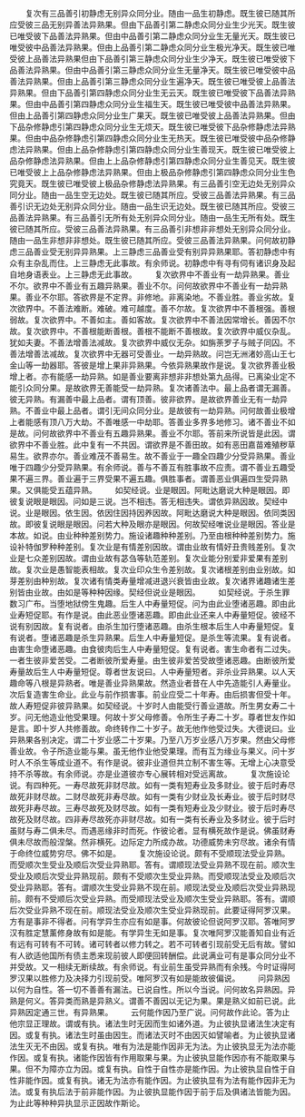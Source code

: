 <!-- { "loadSidebar": true } -->
　　复次有三品善引初静虑无别异众同分业。随由一品生初静虑。既生彼已随其所应受彼三品无别异善法异熟果。但由下品善引第二静虑众同分业生少光天。既生彼已唯受彼下品善法异熟果。但由中品善引第二静虑众同分业生无量光天。既生彼已唯受彼中品善法异熟果。但由上品善引第二静虑众同分业生极光净天。既生彼已唯受彼上品善法异熟果但由下品善引第三静虑众同分业生少净天。既生彼已唯受彼下品善法异熟果。但由中品善引第三静虑众同分业生无量净天。既生彼已唯受彼中品善法异熟果。但由上品善引第三静虑众同分业生遍净天。既生彼已唯受彼上品善法异熟果。但由下品善引第四静虑众同分业生无云天。既生彼已唯受彼下品善法异熟果。但由中品善引第四静虑众同分业生福生天。既生彼已唯受彼中品善法异熟果。但由上品善引第四静虑众同分业生广果天。既生彼已唯受彼上品善法异熟果。但由下品杂修静虑引第四静虑众同分业生无烦天。既生彼已唯受彼下品杂修静虑法异熟果。但由中品杂修静虑引第四静虑众同分业生无热天。既生彼已唯受彼中品杂修静虑法异熟果。但由上品杂修静虑引第四静虑众同分业生善现天。既生彼已唯受彼上品杂修静虑法异熟果。但由上上品杂修静虑引第四静虑众同分业生善见天。既生彼已唯受彼上上品杂修静虑法异熟果。但由上极品杂修静虑引第四静虑众同分业生色究竟天。既生彼已唯受彼上极品杂修静虑法异熟果。有三品善引空无边处无别异众同分业。随由一品生空无边处。既生彼已随其所应。受彼三品善法异熟果。有三品善引识无边处无别异众同分业。随由一品生识无边处。既生彼已随其所应。受彼三品善法异熟果。有三品善引无所有处无别异众同分业。随由一品生无所有处。既生彼已随其所应。受彼三品善法异熟果。有三品善引非想非非想处无别异众同分业。随由一品生非想非非想处。既生彼已随其所应。受彼三品善法异熟果。问何故初静虑三品善业受无别异异熟果。上三静虑三品善业受有别异异熟果耶。答初静虑中有众有主杂乱而住。上三静虑无此事故。有余师说。初静虑中有寻有伺有诸识身及起自地身语表业。上三静虑无此事故。
　　复次欲界中不善业有一劫异熟果。善业不尔。欲界中不善业有五趣异熟果。善业不尔。问何故欲界中不善业有一劫异熟果。善业不尔耶。答欲界是不定界。非修地。非离染地。不善业胜。善业劣故。复次欲界中。不善法难断。难破。难可越度。善不尔故。复次欲界中不善根强。善根弱故。复次欲界中。不善如主。善如客故。复次欲界中不善法因常增长。善因不尔故。复次欲界中。不善根能断善根。善根不能断不善根故。复次欲界中威仪杂乱。犹如夫妻。不善法增善法减故。复次欲界中威仪无杂。如旃荼罗子与贼子同囚。不善法增善法减故。复次欲界中无器可受善业。一劫异熟故。问岂无洲渚妙高山王七金山等一劫器耶。答彼是增上果非异熟果。今依异熟果故作是说。复次欲界善业极增上者。亦有能感一劫异熟。如是善业要离非想非非想处第九品得。已离染业定不能引众同分果。是故欲界无善能受一劫异熟。复次诸善法中。最上品者谓无漏善。彼无异熟。有漏善中最上品者。谓有顶善。彼非欲界。是故欲界善业无有一劫异熟。不善业中最上品者。谓引无间众同分业。是故彼有一劫异熟。问何故善业极增上者能感有顶八万大劫。不善唯感一中劫耶。答善业多界多地修习。诸不善业不如是故。问何故欲界中不善业有五趣异熟果。善业不尔耶。答前来所说皆是此因。谓欲界中不善业胜。此中复有一不共因。谓欲界是不善田故。如有恶田嘉苗难殖秽草易生。欲界亦尔。善业难茂不善易生。故不善业于一趣全四趣少分受异熟果。善业唯于四趣少分受异熟果。有余师说。善与不善互有胜事故不应责。谓不善业五趣受果不遍三界。善业遍于三界受果不遍五趣。俱胜事者。谓善恶业俱遍四生受异熟果。又俱能受五蕴异熟。
　　如契经说。业是眼因。阿毗达磨说大种是眼因。即彼复说眼是眼因。问如是三说。岂不相违。答无相违失。谓依异熟因故。契经中说。业是眼因。依生因。依因住因持因养因故。阿毗达磨说大种是眼因。依同类因故。即彼复说眼是眼因。问若大种及眼亦是眼因。何故契经唯说业是眼因。答业是本故。如说。由业种种差别势力。施设诸趣种种差别。乃至由根种种差别势力。施设补特伽罗种种差别。复次业是有情差别因故。谓由业故有情好丑贵贱差别。复次业是七众差别因故。谓由业故有苾刍等轨范差别。复次业能分别爱非爱果有差别故。复次业是愚智能表相故。复次业印众生令差别故。复次诸根差别由业别故。如芽差别由种别故。复次诸有情类寿量增减进退兴衰皆由业故。复次诸界诸趣诸生差别皆由业故。由如是等种种因缘。契经但说业是眼因。
　　如契经说。于杀生罪数习广布。当堕地狱傍生鬼趣。后生人中寿量短促。问为由此业堕诸恶趣。即由此业寿短促耶。有作是说。由此恶业堕诸恶趣。即由此业还来人中寿量短促。彼经不说有别因故。复有说者。由杀生加行堕诸恶趣。由杀生根本后生人中寿量短促。复有说者。堕诸恶趣是杀生异熟果。后生人中寿量短促。是杀生等流果。复有说者。由害生命堕诸恶趣。由食彼肉后生人中寿量短促。复有说者。害生命者有二过失。一者生彼非爱苦受。二者断彼所爱寿量。由生彼非爱苦受故堕诸恶趣。由断彼所爱寿量故后生人中寿量短促。尊者世友说曰。人中寿量短者。非杀业异熟果。以人天趣命等八根是异熟者。唯是善业异熟果故。然造业者昔在人中先造能引人寿量业。次后复造害生命业。此业与前作损害事。前业应受二十年寿。由后损害但受十年。故人寿短促非彼异熟果。如契经说。十岁时人由能受行善业道故。所生男女寿二十岁。问无他造业他受果理。何故十岁父母修善。令所生子寿二十岁。尊者世友作如是言。即十岁人共修善故。命终转作二十岁子。故无他作他受过失。大德说曰。业异熟果各别决定。谓二十岁业感二十岁果。乃至八万岁业感八万岁果。然由父母修善业故。令子所造业能与果。虽无他作业他受果理。而有互为缘业与果义。问十岁时人不杀生等成业道不。有作是说。彼非业道但共立制不害生等。无增上心决意受持不杀等故。有余师说。亦是业道彼亦专心展转相对受远离故。
　　复次施设论说。有四种死。一寿尽故死非财尽故。如有一类有短寿业及多财业。彼于后时寿尽故死非财尽故。二财尽故死非寿尽故。如有一类有少财业及长寿业。彼于后时财尽故死非寿尽故。三寿尽故死及财尽故。如有一类有短寿业及少财业。彼于后时寿尽故死及财尽故。四非寿尽故死亦非财尽故。如有一类有长寿业及多财业。彼于后时虽财与寿二俱未尽。而遇恶缘非时而死。作彼论者。显有横死故作是说。佛虽财寿俱未尽故而般涅槃。然非横死。边际定力所成办故。功德威势未穷尽故。诸余有情于命终位威势穷尽。佛不如是。
　　复次施设论说。颇有不受顺现法受业异熟。而受顺次生受业及顺后次受业异熟耶。答有。谓顺现法受业异熟不现在前。顺次生受业及顺后次受业异熟现前。颇有不受顺次生受业异熟。而受顺现法受业及顺后次受业异熟耶。答有。谓顺次生受业异熟不现在前。顺现法受业及顺后次受业异熟现前。颇有不受顺后次受业异熟。而受顺现法受业及顺次生受业异熟耶。答有。谓顺后次受业异熟不现在前。顺现法受业及顺次生受业异熟现前。此要证得阿罗汉果。方有是事非不得者。问有学异生亦应有如是事。何故彼论但说阿罗汉耶。答唯阿罗汉有胜定慧薰修身故有如是能。有学异生无如是事。复次唯阿罗汉能善知自业有近有远有可转有不可转。诸可转者以修力转之。若不可转者引现前受无后有故。譬如有人欲适他国所有债主悉来现前彼人即便回转酬偿。此说满业可有是事众同分业不并受故。又一相续无断续故。有余师说。有业前生虽受异熟而有余残。今时证得阿罗汉果以胜修力及决择力引现前受。唯阿罗汉有如是能故彼偏说。
　　问异熟因以何为自性。答一切不善善有漏法。已说自性。所以今当说。问何故名异熟因。异熟是何义。答异类而熟是异熟义。谓善不善因以无记为果。果是熟义如前已说。此异熟因定通三世。有异熟果。
　　云何能作因乃至广说。问何故作此论。答为止他宗显正理故。谓或有执。诸法生时无因而生如诸外道。为止彼执显诸法生决定有因。或复有执。诸法生时虽由因生。而诸法灭时不由因灭如譬喻者。为止彼执显诸法生灭无不由因。或复有执。唯有为法是能作因非无为法。为止彼执显无为法亦能作因。或复有执。诸能作因皆有作用取果与果。为止彼执显能作因亦有不能取果与果。但不为障亦立为因。或复有执。自性于自性亦是能作因。为止彼执显自性于自性非能作因。或复有执。诸无为法亦有能作因。为止彼执显有为法有能作因非无为法。或复有执后法于前非能作因。为止彼执显能作因于前于后及俱诸法皆能为因。为止此等种种异执显示正因故作斯论。
